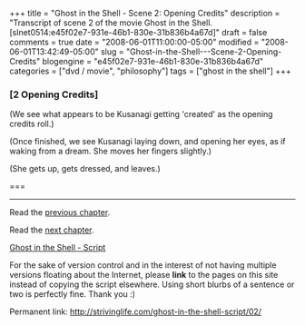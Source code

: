 +++
title = "Ghost in the Shell - Scene 2: Opening Credits"
description = "Transcript of scene 2 of the movie Ghost in the Shell. [slnet0514:e45f02e7-931e-46b1-830e-31b836b4a67d]"
draft = false
comments = true
date = "2008-06-01T11:00:00-05:00"
modified = "2008-06-01T13:42:49-05:00"
slug = "Ghost-in-the-Shell---Scene-2-Opening-Credits"
blogengine = "e45f02e7-931e-46b1-830e-31b836b4a67d"
categories = ["dvd / movie", "philosophy"]
tags = ["ghost in the shell"]
+++

<h3>[2 Opening Credits]</h3>
<p>
(We see what appears to be Kusanagi getting &#39;created&#39; as the opening credits roll.) 
</p>
<p>
(Once finished, we see Kusanagi laying down, and opening her eyes, as if waking from a dream. She moves her fingers slightly.) 
</p>
<p>
(She gets up, gets dressed, and leaves.) 
</p>
<p>
=== 
</p>
<hr />
<p>
Read the <a href="/ghost-in-the-shell-script/01/">previous chapter</a>. 
</p>
<p>
Read the <a href="/ghost-in-the-shell-script/03/">next chapter</a>. 
</p>
<p>
<a href="/ghost-in-the-shell-script/">Ghost in the Shell - Script</a> 
</p>
<div class="tip">
<p>
For the sake of version control and in the interest of not having multiple versions floating about the Internet, please <strong>link</strong> to the pages on this site instead of copying the script elsewhere. Using short blurbs of a sentence or two is perfectly fine. Thank you :) 
</p>
<p>
Permanent link: <a href="/ghost-in-the-shell-script/02/">http://strivinglife.com/ghost-in-the-shell-script/02/</a> 
</p>
</div>

